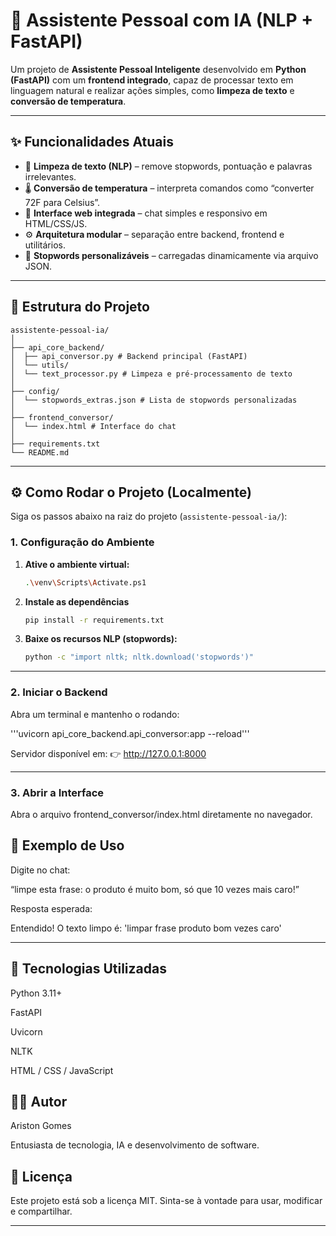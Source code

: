 # 🤖 Assistente Pessoal com IA (NLP + FastAPI)

Um projeto de **Assistente Pessoal Inteligente** desenvolvido em **Python (FastAPI)** com um **frontend integrado**, capaz de processar texto em linguagem natural e realizar ações simples, como **limpeza de texto** e **conversão de temperatura**.

---

## ✨ Funcionalidades Atuais

- 🧹 **Limpeza de texto (NLP)** – remove stopwords, pontuação e palavras irrelevantes.  
- 🌡️ **Conversão de temperatura** – interpreta comandos como “converter 72F para Celsius”.  
- 💬 **Interface web integrada** – chat simples e responsivo em HTML/CSS/JS.  
- ⚙️ **Arquitetura modular** – separação entre backend, frontend e utilitários.  
- 🧠 **Stopwords personalizáveis** – carregadas dinamicamente via arquivo JSON.  

---

## 📂 Estrutura do Projeto

```
assistente-pessoal-ia/
│
├── api_core_backend/
│  ├── api_conversor.py # Backend principal (FastAPI)
│  └── utils/
│  └── text_processor.py # Limpeza e pré-processamento de texto
│
├── config/
│  └── stopwords_extras.json # Lista de stopwords personalizadas
│
├── frontend_conversor/
│  └── index.html # Interface do chat
│
├── requirements.txt
└── README.md
```

---

## ⚙️ Como Rodar o Projeto (Localmente)

Siga os passos abaixo na raiz do projeto (`assistente-pessoal-ia/`):

### 1. Configuração do Ambiente

1. **Ative o ambiente virtual:**
   ```bash
   .\venv\Scripts\Activate.ps1

2. **Instale as dependências**
   ```bash
   pip install -r requirements.txt

3. **Baixe os recursos NLP (stopwords):**
   ```bash
   python -c "import nltk; nltk.download('stopwords')"

---

### 2. Iniciar o Backend

Abra um terminal e mantenho o rodando:

'''uvicorn api_core_backend.api_conversor:app --reload'''

Servidor disponível em:
👉 http://127.0.0.1:8000

---

### 3. Abrir a Interface

Abra o arquivo frontend_conversor/index.html diretamente no navegador.

## 🧠 Exemplo de Uso

Digite no chat:

“limpe esta frase: o produto é muito bom, só que 10 vezes mais caro!”

Resposta esperada:

Entendido! O texto limpo é: 'limpar frase produto bom vezes caro'

---

## 🧩 Tecnologias Utilizadas

Python 3.11+

FastAPI

Uvicorn

NLTK

HTML / CSS / JavaScript

## 👨‍💻 Autor

Ariston Gomes

Entusiasta de tecnologia, IA e desenvolvimento de software.

## 📝 Licença

Este projeto está sob a licença MIT.
Sinta-se à vontade para usar, modificar e compartilhar.

---